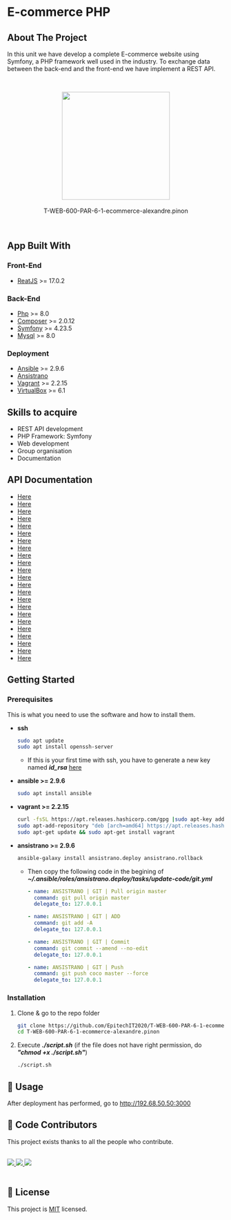 # E-commerce PHP
## About The Project
In this unit we have develop a complete E-commerce website using Symfony, a PHP framework well used in the industry.
To exchange data between the back-end and the front-end we have implement a REST API.

<br/>
<p align="center">
<!-- PROJECT LOGO -->
<img src="https://upload.wikimedia.org/wikipedia/commons/thumb/2/2d/Epitech.png/1598px-Epitech.png" width="250">
<br/><br/>
T-WEB-600-PAR-6-1-ecommerce-alexandre.pinon
</p>
<br/>

## App Built With
### Front-End
* [ReatJS](https://fr.reactjs.org/) >= 17.0.2
### Back-End
* [Php](https://www.php.net/) >= 8.0
* [Composer](https://getcomposer.org/) >= 2.0.12
* [Symfony](https://symfony.com/) >= 4.23.5
* [Mysql](https://www.mysql.com/) >= 8.0 
### Deployment
* [Ansible](https://www.ansible.com/) >= 2.9.6
* [Ansistrano](https://ansistrano.com/)
* [Vagrant](https://www.vagrantup.com/) >= 2.2.15
* [VirtualBox](https://www.virtualbox.org/) >= 6.1


## Skills to acquire
- REST API development
- PHP Framework: Symfony
- Web development
- Group organisation
- Documentation

<!-- API DOCUMENTATION -->
## API Documentation 
- [Here](doc/)
- [Here](doc/)
- [Here](doc/)
- [Here](doc/)
- [Here](doc/)
- [Here](doc/)
- [Here](doc/)
- [Here](doc/)
- [Here](doc/)
- [Here](doc/)
- [Here](doc/)
- [Here](doc/)
- [Here](doc/)
- [Here](doc/)
- [Here](doc/)
- [Here](doc/)
- [Here](doc/)
- [Here](doc/)
- [Here](doc/)
- [Here](doc/)
- [Here](doc/)
- [Here](doc/)
- [Here](doc/)

<!-- GETTING STARTED -->
## Getting Started

### Prerequisites

This is what you need to use the software and how to install them.
* **ssh**
  ```sh
  sudo apt update
  sudo apt install openssh-server
  ```
    * If this is your first time with ssh, you have to generate a new key named ***id_rsa*** [here](https://docs.github.com/en/github/authenticating-to-github/generating-a-new-ssh-key-and-adding-it-to-the-ssh-agent)

* **ansible >= 2.9.6**
  ```sh
  sudo apt install ansible
  ```
* **vagrant >= 2.2.15**
  ```sh
  curl -fsSL https://apt.releases.hashicorp.com/gpg |sudo apt-key add -
  sudo apt-add-repository "deb [arch=amd64] https://apt.releases.hashicorp.com $(lsb_release -cs) main"
  sudo apt-get update && sudo apt-get install vagrant
  ```
* **ansistrano >= 2.9.6**
  ```sh
  ansible-galaxy install ansistrano.deploy ansistrano.rollback
  ```
    * Then copy the following code in the begining of ***~/.ansible/roles/ansistrano.deploy/tasks/update-code/git.yml***
        ```yml
        - name: ANSISTRANO | GIT | Pull origin master
          command: git pull origin master
          delegate_to: 127.0.0.1

        - name: ANSISTRANO | GIT | ADD
          command: git add -A
          delegate_to: 127.0.0.1

        - name: ANSISTRANO | GIT | Commit
          command: git commit --amend --no-edit
          delegate_to: 127.0.0.1

        - name: ANSISTRANO | GIT | Push
          command: git push coco master --force
          delegate_to: 127.0.0.1
        ```

### **Installation**

1. Clone & go to the repo folder
   ```sh
   git clone https://github.com/EpitechIT2020/T-WEB-600-PAR-6-1-ecommerce-alexandre.pinon.git
   cd T-WEB-600-PAR-6-1-ecommerce-alexandre.pinon
   ```
2. Execute ***./script.sh*** (if the file does not have right permission, do ***"chmod +x ./script.sh"***)
   ```sh
   ./script.sh
   ```
<!-- USAGE EXAMPLES -->
##  🚀 Usage

After deployment has performed, go to http://192.68.50.50:3000
## 🤝 Code Contributors 
This project exists thanks to all the people who contribute.

<br/>
<a href="https://github.com/Wbebey">
  <img src="https://github.com/Wbebey.png?size=100">
</a>
<a href="https://github.com/alexandre-pinon">
  <img src="https://github.com/alexandre-pinon.png?size=100">
</a>
<a href="https://github.com/Keisay">
  <img src="https://github.com/Keisay.png?size=100">
</a>
<br/>
<br/>


## 📝 License

This project is [MIT](LICENSE) licensed.



